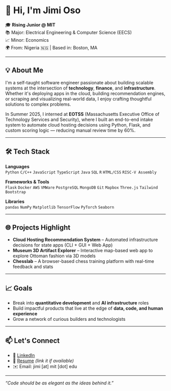 # 👋 Hi, I'm Jimi Oso

🎓 **Rising Junior @ MIT**  
📚 Major: Electrical Engineering & Computer Science (EECS)  
📈 Minor: Economics  
🌍 From: Nigeria 🇳🇬 | Based in: Boston, MA

---

## 💡 About Me

I'm a self-taught software engineer passionate about building scalable systems at the intersection of **technology**, **finance**, and **infrastructure**. Whether it's deploying apps in the cloud, building recommendation engines, or scraping and visualizing real-world data, I enjoy crafting thoughtful solutions to complex problems.

In Summer 2025, I interned at **EOTSS** (Massachusetts Executive Office of Technology Services and Security), where I built an end-to-end intake system to automate cloud hosting decisions using Python, Flask, and custom scoring logic — reducing manual review time by 60%.

---

## 🛠️ Tech Stack

**Languages**  
`Python` `C/C++` `JavaScript` `TypeScript` `Java` `SQL` `R` `HTML/CSS` `RISC-V Assembly`  

**Frameworks & Tools**  
`Flask` `Docker` `AWS` `VMWare` `PostgreSQL` `MongoDB` `Git` `Mapbox` `Three.js` `Tailwind` `Bootstrap`

**Libraries**  
`pandas` `NumPy` `Matplotlib` `TensorFlow` `PyTorch` `Seaborn`

---

## 🌐 Projects Highlight

- **Cloud Hosting Recommendation System** – Automated infrastructure decisions for state apps (CLI + GUI + Web App)
- **Museum 3D Artifact Explorer** – Interactive map-based web app to explore Ottoman fashion via 3D models
- **Chesslab** – A browser-based chess training platform with real-time feedback and stats

---

## 📈 Goals

- Break into **quantitative development** and **AI infrastructure** roles  
- Build impactful products that live at the edge of **data, code, and human experience**  
- Grow a network of curious builders and technologists

---

## 📫 Let's Connect

- 🧠 [LinkedIn](https://linkedin.com/in/jimioso)  
- 📂 [Resume](#) *(link it if available)*  
- ✉️ Email: jimi [at] mit [dot] edu

---

_“Code should be as elegant as the ideas behind it.”_
